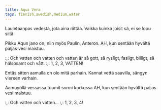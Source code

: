 ```yaml
---
title: Aqua Vera
tags: finnish,swedish,medium,water
---
```


Lauletaanpas vedestä,
jota aina riittää.
Vaikka kuinka joisit sä,
ei se lopu siitä.

Pikku Aqun jano on,
niin myös Paulin, Anteron.
AH, kun sentään hyvältä
paljas vesi maistuu.

:,: Och vatten och vatten
och vatten är så gott,
så rysligt, fasligt, billigt,
så hälsosamt och vått. :,:
1, 2, 3, VATTEN!

Entäs sitten aamulla
on olo mitä parhain.
Kannat vettä saavilla,
sängyn viereen varhain.

Aamuyöllä vessassa
tuumit sormi kurkussa
AH, kun sentään hyvältä
paljas vesi maistuu.

:,: Och vatten och vatten... :,:
1, 2, 3, 4!
